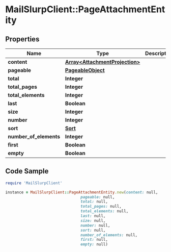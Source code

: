 # MailSlurpClient::PageAttachmentEntity

## Properties

Name | Type | Description | Notes
------------ | ------------- | ------------- | -------------
**content** | [**Array&lt;AttachmentProjection&gt;**](AttachmentProjection) |  | [optional] 
**pageable** | [**PageableObject**](PageableObject) |  | [optional] 
**total** | **Integer** |  | [optional] 
**total_pages** | **Integer** |  | [optional] 
**total_elements** | **Integer** |  | [optional] 
**last** | **Boolean** |  | [optional] 
**size** | **Integer** |  | [optional] 
**number** | **Integer** |  | [optional] 
**sort** | [**Sort**](Sort) |  | [optional] 
**number_of_elements** | **Integer** |  | [optional] 
**first** | **Boolean** |  | [optional] 
**empty** | **Boolean** |  | [optional] 

## Code Sample

```ruby
require 'MailSlurpClient'

instance = MailSlurpClient::PageAttachmentEntity.new(content: null,
                                 pageable: null,
                                 total: null,
                                 total_pages: null,
                                 total_elements: null,
                                 last: null,
                                 size: null,
                                 number: null,
                                 sort: null,
                                 number_of_elements: null,
                                 first: null,
                                 empty: null)
```


